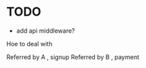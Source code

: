 # TODO

* add api middleware? 

Hoe to deal with 

Referred by A , signup
Referred by B , payment


